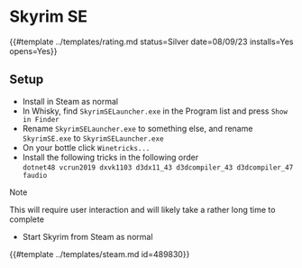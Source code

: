# Skyrim SE

{{#template ../templates/rating.md status=Silver date=08/09/23 installs=Yes opens=Yes}}

## Setup

- Install in Steam as normal
- In Whisky, find `SkyrimSELauncher.exe` in the Program list and press `Show in Finder`
- Rename `SkyrimSELauncher.exe` to something else, and rename `SkyrimSE.exe` to `SkyrimSELauncher.exe`
- On your bottle click `Winetricks...`
- Install the following tricks in the following order\
  `dotnet48 vcrun2019 dxvk1103 d3dx11_43 d3dcompiler_43 d3dcompiler_47 faudio`

> [!NOTE]
> This will require user interaction and will likely take a rather long time to complete

- Start Skyrim from Steam as normal

{{#template ../templates/steam.md id=489830}}
